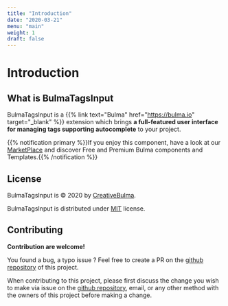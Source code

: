 ```yaml
---
title: "Introduction"
date: "2020-03-21"
menu: "main"
weight: 1
draft: false
---
```


# Introduction
## What is BulmaTagsInput

BulmaTagsInput is a {{% link text="Bulma" href="https://bulma.io" target="_blank" %}} extension which brings **a full-featured user interface for managing tags supporting autocomplete** to your project.

{{% notification primary %}}If you enjoy this component, have a look at our [MarketPlace](https://creativebulma.net) and discover Free and Premium Bulma components and Templates.{{% /notification %}}

## License
BulmaTagsInput is © 2020 by [CreativeBulma](https://creativebulma.net).

BulmaTagsInput is distributed under [MIT](https://github.com/CreativeBulma/bulma-tagsinput/blob/master/LICENSE) license.

## Contributing

**Contribution are welcome!**

You found a bug, a typo issue ? Feel free to create a PR on the [github repository](https://github.com/CreativeBulma/bulma-tagsinput/) of this project.

When contributing to this project, please first discuss the change you wish to make via issue on the [github repository](https://github.com/CreativeBulma/bulma-tagsinput//issues), email, or any other method with the owners of this project before making a change.
